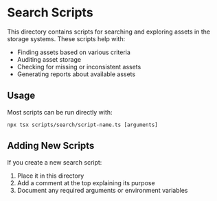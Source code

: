 # Search Scripts

This directory contains scripts for searching and exploring assets in the storage systems.
These scripts help with:

- Finding assets based on various criteria
- Auditing asset storage
- Checking for missing or inconsistent assets
- Generating reports about available assets

## Usage

Most scripts can be run directly with:

```
npx tsx scripts/search/script-name.ts [arguments]
```

## Adding New Scripts

If you create a new search script:

1. Place it in this directory
2. Add a comment at the top explaining its purpose
3. Document any required arguments or environment variables
